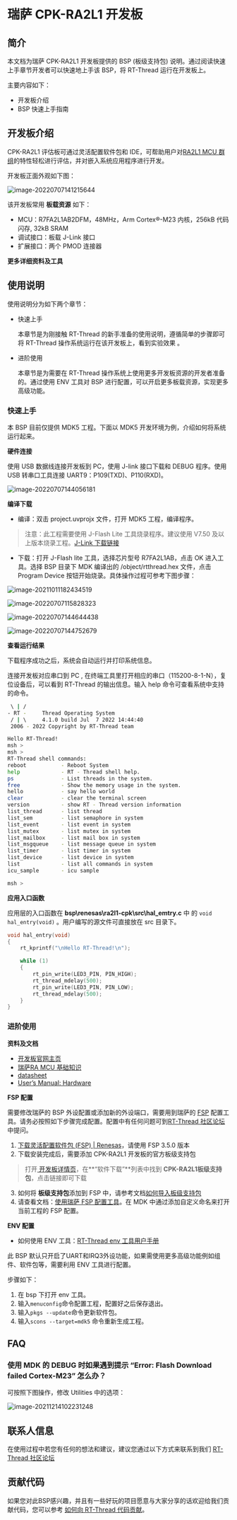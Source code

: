 # 瑞萨 CPK-RA2L1 开发板

## 简介

本文档为瑞萨 CPK-RA2L1 开发板提供的 BSP (板级支持包) 说明。通过阅读快速上手章节开发者可以快速地上手该 BSP，将 RT-Thread 运行在开发板上。

主要内容如下：

- 开发板介绍
- BSP 快速上手指南

## 开发板介绍

CPK-RA2L1 评估板可通过灵活配置软件包和 IDE，可帮助用户对[RA2L1 MCU 群组](https://www2.renesas.cn/cn/zh/products/microcontrollers-microprocessors/ra-cortex-m-mcus/ra2l1-48mhz-arm-cortex-m23-ultra-low-power-general-purpose-microcontroller)的特性轻松进行评估，并对嵌入系统应用程序进行开发。

开发板正面外观如下图：

![image-20220707141215644](docs/picture/ra2l1-cpk.png) 

该开发板常用 **板载资源** 如下：

- MCU：R7FA2L1AB2DFM，48MHz，Arm Cortex®-M23 内核，256kB 代码闪存, 32kB SRAM
- 调试接口：板载 J-Link 接口
- 扩展接口：两个 PMOD 连接器

**更多详细资料及工具**


## 使用说明

使用说明分为如下两个章节：

- 快速上手

  本章节是为刚接触 RT-Thread 的新手准备的使用说明，遵循简单的步骤即可将 RT-Thread 操作系统运行在该开发板上，看到实验效果 。
- 进阶使用

  本章节是为需要在 RT-Thread 操作系统上使用更多开发板资源的开发者准备的。通过使用 ENV 工具对 BSP 进行配置，可以开启更多板载资源，实现更多高级功能。

### 快速上手

本 BSP 目前仅提供 MDK5 工程。下面以 MDK5 开发环境为例，介绍如何将系统运行起来。

**硬件连接**

使用 USB 数据线连接开发板到 PC，使用 J-link 接口下载和 DEBUG 程序。使用 USB 转串口工具连接 UART9：P109(TXD)、P110(RXD)。

![image-20220707144056181](docs/picture/ra2l1-cpk1.png) 

**编译下载**

- 编译：双击 project.uvprojx 文件，打开 MDK5 工程，编译程序。

> 注意：此工程需要使用 J-Flash Lite 工具烧录程序。建议使用 V7.50 及以上版本烧录工程。[J-Link 下载链接](https://www.segger.com/downloads/jlink/)

- 下载：打开 J-Flash lite 工具，选择芯片型号 R7FA2L1AB，点击 OK 进入工具。选择 BSP 目录下 MDK 编译出的 /object/rtthread.hex 文件，点击 Program Device 按钮开始烧录。具体操作过程可参考下图步骤：

![image-20211011182434519](docs/picture/jflash.png) 

![image-20220707115828323](docs/picture/jflash1.png) 

![image-20220707144644438](docs/picture/jflash2.png) 

![image-20220707144752679](docs/picture/jflash3.png) 

**查看运行结果**

下载程序成功之后，系统会自动运行并打印系统信息。

连接开发板对应串口到 PC , 在终端工具里打开相应的串口（115200-8-1-N），复位设备后，可以看到 RT-Thread 的输出信息。输入 help 命令可查看系统中支持的命令。

```bash
 \ | /
- RT -     Thread Operating System
 / | \     4.1.0 build Jul  7 2022 14:44:40
 2006 - 2022 Copyright by RT-Thread team

Hello RT-Thread!
msh >
msh >
RT-Thread shell commands:
reboot           - Reboot System
help             - RT - Thread shell help.
ps               - List threads in the system.
free             - Show the memory usage in the system.
hello            - say hello world
clear            - clear the terminal screen
version          - show RT - Thread version information
list_thread      - list thread
list_sem         - list semaphore in system
list_event       - list event in system
list_mutex       - list mutex in system
list_mailbox     - list mail box in system
list_msgqueue    - list message queue in system
list_timer       - list timer in system
list_device      - list device in system
list             - list all commands in system
icu_sample       - icu sample

msh >
```

**应用入口函数**

应用层的入口函数在 **bsp\renesas\ra2l1-cpk\src\hal_emtry.c** 中 的 `void hal_entry(void)` 。用户编写的源文件可直接放在 src 目录下。

```c
void hal_entry(void)
{
    rt_kprintf("\nHello RT-Thread!\n");

    while (1)
    {
        rt_pin_write(LED3_PIN, PIN_HIGH);
        rt_thread_mdelay(500);
        rt_pin_write(LED3_PIN, PIN_LOW);
        rt_thread_mdelay(500);
    }
}
```

### 进阶使用

**资料及文档**

- [开发板官网主页](https://www2.renesas.cn/cn/zh/products/microcontrollers-microprocessors/ra-cortex-m-mcus/cpk-ra2l1-evaluation-board#overview)
- [瑞萨RA MCU 基础知识](https://www2.renesas.cn/cn/zh/document/gde/1520091)
- [datasheet](https://www2.renesas.cn/cn/zh/document/dst/ra2l1-group-datasheet?language=en&r=1596841)
- [User’s Manual: Hardware](https://www2.renesas.cn/jp/zh/document/mah/ra2l1-group-users-manual-hardware?language=en&r=1398061)

**FSP 配置**

需要修改瑞萨的 BSP 外设配置或添加新的外设端口，需要用到瑞萨的 [FSP](https://www2.renesas.cn/jp/zh/software-tool/flexible-software-package-fsp#document) 配置工具。请务必按照如下步骤完成配置。配置中有任何问题可到[RT-Thread 社区论坛](https://club.rt-thread.org/)中提问。

1. [下载灵活配置软件包 (FSP) | Renesas](https://www.renesas.com/cn/zh/software-tool/flexible-software-package-fsp)，请使用 FSP 3.5.0 版本
2. 下载安装完成后，需要添加 CPK-RA2L1 开发板的官方板级支持包
> 打开[ 开发板详情页](https://www2.renesas.cn/cn/zh/products/microcontrollers-microprocessors/ra-cortex-m-mcus/cpk-ra2l1-evaluation-board#overview)，在**“软件下载”**列表中找到 **CPK-RA2L1板级支持包**，点击链接即可下载
3. 如何将 **板级支持包**添加到 FSP 中，请参考文档[如何导入板级支持包](https://www2.renesas.cn/cn/zh/document/gde/1596896?language=zh&r=1596841)
4. 请查看文档：[使用瑞萨 FSP 配置工具](./docs/使用瑞萨FSP配置工具.md)。在 MDK 中通过添加自定义命名来打开当前工程的 FSP 配置。

**ENV 配置**

- 如何使用 ENV 工具：[RT-Thread env 工具用户手册](https://www.rt-thread.org/document/site/#/development-tools/env/env)

此 BSP 默认只开启了UART和IRQ3外设功能，如果需使用更多高级功能例如组件、软件包等，需要利用 ENV 工具进行配置。

步骤如下：
1. 在 bsp 下打开 env 工具。
2. 输入`menuconfig`命令配置工程，配置好之后保存退出。
3. 输入`pkgs --update`命令更新软件包。
4. 输入`scons --target=mdk5` 命令重新生成工程。


## FAQ

### 使用 MDK 的 DEBUG 时如果遇到提示  “Error: Flash Download failed Cortex-M23” 怎么办？

可按照下图操作，修改 Utilities 中的选项：

![image-20211214102231248](docs/picture/readme_faq1.png) 

## 联系人信息

在使用过程中若您有任何的想法和建议，建议您通过以下方式来联系到我们  [RT-Thread 社区论坛](https://club.rt-thread.org/)

## 贡献代码

如果您对此BSP感兴趣，并且有一些好玩的项目愿意与大家分享的话欢迎给我们贡献代码，您可以参考 [如何向 RT-Thread 代码贡献](https://www.rt-thread.org/document/site/#/rt-thread-version/rt-thread-standard/development-guide/github/github)。
